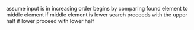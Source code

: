 assume input is in increasing order
begins by comparing found element to middle element
if middle element is lower search proceeds with the upper half
if lower proceed with lower half
